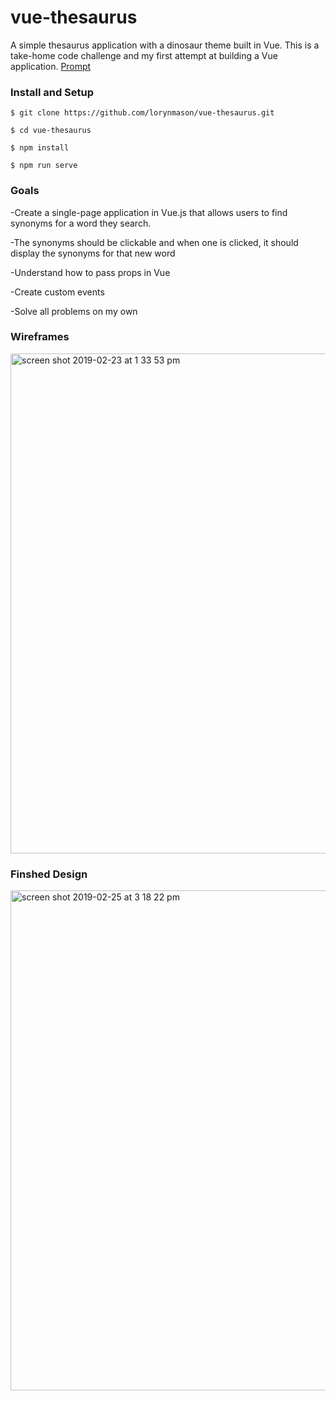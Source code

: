 # vue-thesaurus

A simple thesaurus application with a dinosaur theme built in Vue. This is a take-home code challenge and my first attempt at building a Vue application. [Prompt](https://gist.github.com/letakeane/5b8280fdabddcf2f92ae7eac148c3fb1) 

### Install and Setup

```
$ git clone https://github.com/lorynmason/vue-thesaurus.git

$ cd vue-thesaurus

$ npm install

$ npm run serve
```

### Goals

  -Create a single-page application in Vue.js that allows users to find synonyms for a word they search.

  -The synonyms should be clickable and when one is clicked, it should display the synonyms for that new word

  -Understand how to pass props in Vue

  -Create custom events

  -Solve all problems on my own 

### Wireframes

<img width="800" alt="screen shot 2019-02-23 at 1 33 53 pm" src="https://user-images.githubusercontent.com/40005248/53372408-0359fd80-3910-11e9-9ca8-5a13e0591899.png">

### Finshed Design

<img width="800" alt="screen shot 2019-02-25 at 3 18 22 pm" src="https://user-images.githubusercontent.com/40005248/53372659-ac085d00-3910-11e9-8454-4f2568870a5d.png">
